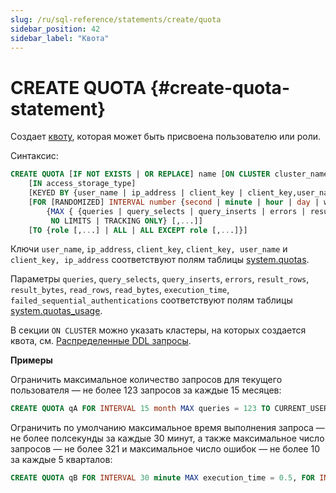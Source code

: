 ```yaml
---
slug: /ru/sql-reference/statements/create/quota
sidebar_position: 42
sidebar_label: "Квота"
---
```


# CREATE QUOTA {#create-quota-statement}

Создает [квоту](../../../operations/access-rights.md#quotas-management), которая может быть присвоена пользователю или роли.

Синтаксис:

``` sql
CREATE QUOTA [IF NOT EXISTS | OR REPLACE] name [ON CLUSTER cluster_name]
    [IN access_storage_type]
    [KEYED BY {user_name | ip_address | client_key | client_key,user_name | client_key,ip_address} | NOT KEYED]
    [FOR [RANDOMIZED] INTERVAL number {second | minute | hour | day | week | month | quarter | year}
        {MAX { {queries | query_selects | query_inserts | errors | result_rows | result_bytes | read_rows | read_bytes | execution_time} = number } [,...] |
         NO LIMITS | TRACKING ONLY} [,...]]
    [TO {role [,...] | ALL | ALL EXCEPT role [,...]}]
```
Ключи `user_name`, `ip_address`, `client_key`, `client_key, user_name` и `client_key, ip_address` соответствуют полям таблицы [system.quotas](../../../operations/system-tables/quotas.md).

Параметры `queries`, `query_selects`, `query_inserts`, `errors`, `result_rows`, `result_bytes`, `read_rows`, `read_bytes`, `execution_time`, `failed_sequential_authentications` соответствуют полям таблицы [system.quotas_usage](../../../operations/system-tables/quotas_usage.md).

В секции `ON CLUSTER` можно указать кластеры, на которых создается квота, см. [Распределенные DDL запросы](../../../sql-reference/distributed-ddl.md).

**Примеры**

Ограничить максимальное количество запросов для текущего пользователя — не более 123 запросов за каждые 15 месяцев:

``` sql
CREATE QUOTA qA FOR INTERVAL 15 month MAX queries = 123 TO CURRENT_USER;
```

Ограничить по умолчанию максимальное время выполнения запроса — не более полсекунды за каждые 30 минут, а также максимальное число запросов — не более 321 и максимальное число ошибок — не более 10 за каждые 5 кварталов:

``` sql
CREATE QUOTA qB FOR INTERVAL 30 minute MAX execution_time = 0.5, FOR INTERVAL 5 quarter MAX queries = 321, errors = 10 TO default;
```